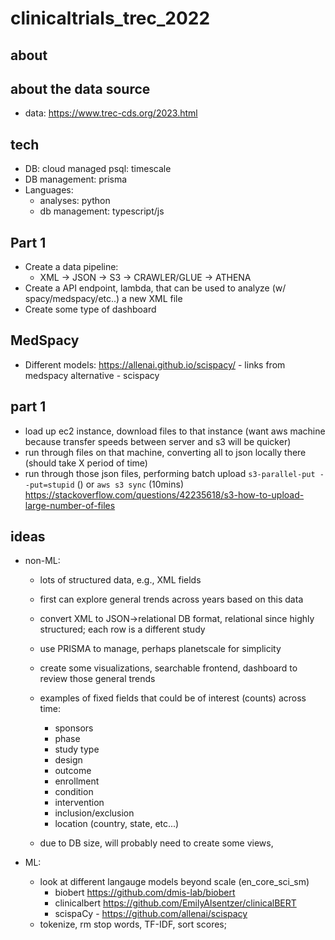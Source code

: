 # clinicaltrials_trec_2022

## about

## about the data source
- data: https://www.trec-cds.org/2023.html 

## tech
- DB: cloud managed psql: timescale  
- DB management: prisma 
- Languages:
    - analyses: python
    - db management: typescript/js 

## Part 1
- Create a data pipeline:
    - XML -> JSON -> S3 -> CRAWLER/GLUE -> ATHENA 
- Create a API endpoint, lambda, that can be used to analyze (w/ spacy/medspacy/etc..) a new XML file
- Create some type of dashboard 

## MedSpacy
- Different models: https://allenai.github.io/scispacy/ - links from medspacy alternative - scispacy


## part 1 
- load up ec2 instance, download files to that instance (want aws machine because transfer speeds between server and s3 will be quicker)
- run through files on that machine, converting all to json locally there (should take X period of time)
- run through those json files, performing batch upload `s3-parallel-put --put=stupid` () or `aws s3 sync` (10mins) https://stackoverflow.com/questions/42235618/s3-how-to-upload-large-number-of-files 


## ideas
- non-ML: 
    - lots of structured data, e.g., XML fields 
    - first can explore general trends across years based on this data
    - convert XML to JSON->relational DB format, relational since highly structured; each row is a different study 
    - use PRISMA to manage, perhaps planetscale for simplicity 
    - create some visualizations, searchable frontend, dashboard to review those general trends 
    - examples of fixed fields that could be of interest (counts) across time: 
        - sponsors 
        - phase 
        - study type
        - design 
        - outcome 
        - enrollment
        - condition
        - intervention
        - inclusion/exclusion
        - location (country, state, etc...)

    - due to DB size, will probably need to create some views, 

- ML: 
    - look at different langauge models beyond scale (en_core_sci_sm)
        - biobert https://github.com/dmis-lab/biobert 
        - clinicalbert https://github.com/EmilyAlsentzer/clinicalBERT 
        - scispaCy - https://github.com/allenai/scispacy 
    - tokenize, rm stop words, TF-IDF, sort scores; 